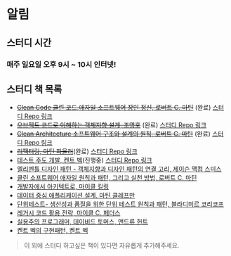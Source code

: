 # 알림

## 스터디 시간
### 매주 일요일 오후 9시 ~ 10시 인터넷!

## 스터디 책 목록
- ~~[Clean Code 클린 코드,애자일 소프트웨어 장인 정신, 로버트 C. 마틴](https://book.naver.com/bookdb/book_detail.nhn?bid=7390287)~~ (완료) [스터디 Repo 링크](https://github.com/WBBookStudy/CleanCodeStudy)
- ~~[오브젝트 코드로 이해하는 객체지향 설계, 조영호](https://book.naver.com/bookdb/book_detail.nhn?bid=15007773)~~ (완료) [스터디 Repo 링크](https://github.com/WBBookStudy/Object)
- ~~[Clean Architecture 소프트웨어 구조와 설계의 원칙, 로버트 C. 마틴](https://book.naver.com/bookdb/book_detail.naver?bid=15303798)~~ (완료) [스터디 Repo 링크](https://github.com/WBBookStudy/CleanArchitectureStudy)
- ~~[리팩터링, 마틴 파울러](https://book.naver.com/bookdb/book_detail.nhn?bid=16311029)~~(완료) [스터디 Repo 링크](https://github.com/WBBookStudy/RefactoringStudy)
- [테스트 주도 개발, 켄트 벡](https://book.naver.com/bookdb/book_detail.naver?bid=7443642)(진행중) [스터디 Repo 링크](https://github.com/WBBookStudy/TDDBookStudy)
- [엘리멘틀 디자인 패턴 - 객체지향과 디자인 패턴의 연결 고리, 제이슨 맥컴 스미스](https://book.naver.com/bookdb/book_detail.nhn?bid=7202641)
- [클린 소프트웨어 애자일 원칙과 패턴, 그리고 실천 방법, 로버트 C. 마틴](https://book.naver.com/bookdb/book_detail.nhn?bid=12035385)
- [개발자에서 아키텍트로, 마이클 킬링](https://book.naver.com/bookdb/book_detail.nhn?bid=20568444)
- [데이터 중심 애플리케이션 설계, 마틴 클레프만](https://book.naver.com/bookdb/book_detail.nhn?bid=13483879)
- [단위테스트- 생산성과 품질을 위한 단위 테스트 원칙과 패턴, 블라디미르 코리코프](https://book.naver.com/bookdb/book_detail.naver?bid=21115809)
- [레거시 코드 활용 전략, 마이클 C. 페더스](https://book.naver.com/bookdb/book_detail.nhn?bid=14032002)
- [실용주의 프로그래머, 데이비드 토머스, 앤드류 헌트](https://book.naver.com/bookdb/book_detail.nhn?bid=21510061)
- [켄트 벡의 구현패턴, 켄트 벡](https://book.naver.com/bookdb/book_detail.nhn?bid=4392142)
> 이 외에 스터디 하고싶은 책이 있다면 자유롭게 추가해주세요.
